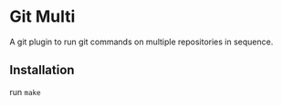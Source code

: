 # Git Multi

A git plugin to run git commands on multiple repositories in sequence.

## Installation

run `make`
